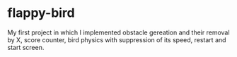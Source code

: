 # flappy-bird
My first project in which I implemented obstacle gereation and their removal by X, score counter, bird physics with suppression of its speed, restart and start screen.
